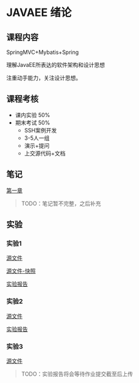# JAVAEE 绪论

## 课程内容

SpringMVC+Mybatis+Spring

理解JavaEE所表达的软件架构和设计思想

注重动手能力，关注设计思想。

## 课程考核

- 课内实验 50%
- 期末考试 50%
    - SSH案例开发
    - 3-5人一组
    - 演示+提问
    - 上交源代码+文档

## 笔记

[第一章](chapter1.md)

> TODO：笔记暂不完整，之后补充

## 实验

### 实验1

[源文件](javaweb-proj1)

[源文件-快照](javaweb-proj2)

[实验报告](1.pdf)

### 实验2

[源文件](strut2-proj1)

[实验报告](2.pdf)

### 实验3

[源文件](strut2-proj2)

> TODO：实验报告将会等待作业提交截至后上传